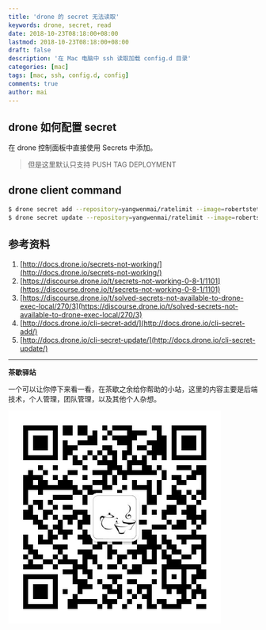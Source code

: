 ```yaml
---
title: 'drone 的 secret 无法读取'
keywords: drone, secret, read
date: 2018-10-23T08:18:00+08:00
lastmod: 2018-10-23T08:18:00+08:00
draft: false
description: '在 Mac 电脑中 ssh 读取加载 config.d 目录'
categories: [mac]
tags: [mac, ssh, config.d, config]
comments: true
author: mai
---
```


## drone 如何配置 secret

在 drone 控制面板中直接使用 Secrets 中添加。

>但是这里默认只支持 PUSH TAG DEPLOYMENT

## drone client command

```sh
$ drone secret add --repository=yangwenmai/ratelimit --image=robertstettner/drone-codecov --event=pull_request --event=push --event=tag --name=codecov_token --value=xxx
$ drone secret update --repository=yangwenmai/ratelimit --image=robertstettner/drone-codecov --event=pull_request --event=push --event=tag --name=codecov_token --value=yyy
```

## 参考资料

1. [http://docs.drone.io/secrets-not-working/](http://docs.drone.io/secrets-not-working/)
2. [https://discourse.drone.io/t/secrets-not-working-0-8-1/1101](https://discourse.drone.io/t/secrets-not-working-0-8-1/1101)
3. [https://discourse.drone.io/t/solved-secrets-not-available-to-drone-exec-local/270/3](https://discourse.drone.io/t/solved-secrets-not-available-to-drone-exec-local/270/3)
5. [http://docs.drone.io/cli-secret-add/](http://docs.drone.io/cli-secret-add/)
5. [http://docs.drone.io/cli-secret-update/](http://docs.drone.io/cli-secret-update/)

----

**茶歇驿站**

一个可以让你停下来看一看，在茶歇之余给你帮助的小站，这里的内容主要是后端技术，个人管理，团队管理，以及其他个人杂想。

![茶歇驿站二维码](https://raw.githubusercontent.com/yangwenmai/maiyang.me/master/blog/tech_tea.jpg)
